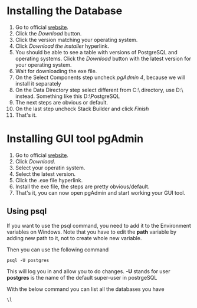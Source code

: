 # Installing the Database

1. Go to official [website](https://www.postgresql.org/).
2. Click the _Download_ button.
3. Click the version matching your operating system.
4. Click _Download the installer_ hyperlink.
5. You should be able to see a table with versions of PostgreSQL and operating systems. Click the _Download_ button with the latest version for your operating system.
6. Wait for downloading the exe file.
7. On the Select Components step uncheck _pgAdmin 4_, because we will install it separately
8. On the Data Directory step select different from C:\ directory, use D:\ instead. Something like this D:\PostgreSQL
9. The next steps are obvious or default.
10. On the last step uncheck Stack Builder and click _Finish_
11. That's it.

# Installing GUI tool pgAdmin

1. Go to official [website](https://www.pgadmin.org/).
2. Click _Download_.
3. Select your operatin system.
4. Select the latest version.
5. Click the .exe file hyperlink.
6. Install the exe file, the steps are pretty obvious/default.
7. That's it, you can now open pgAdmin and start working your GUI tool.

## Using psql

If you want to use the psql command, you need to add it to the Environment variables on Windows. Note that you have to edit the **path** variable by adding new path to it, not to create whole new variable.

Then you can use the following command

```
psql -U postgres
```

This will log you in and allow you to do changes.
**-U** stands for user
**postgres** is the name of the default super-user in postrgeSQL

With the below command you can list all the databases you have

```
\l
```
